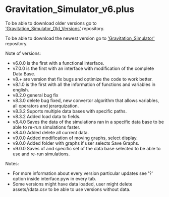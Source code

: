 # Gravitation_Simulator_v6.plus

To be able to download older versions go to ['Gravitation_Simulator_Old_Versions'](https://github.com/JAFigueroaAcero/Gravitation_Simulator_Old_Versions "Gravitation_Simulator_Old_Versions") repository.

To be able to download the newest version go to ['Gravitation_Simulator'](https://github.com/JAFigueroaAcero/Gravitation_Simulator "Gravitation_Simulator") repository.

Note of versions:
- v6.0.0 is the first with a functional interface.
- v7.0.0 is the first with an interface with modification of the complete Data Base.
- v8.+ are version that fix bugs and optimize the code to work better.
- v8.1.0 is the first with all the information of functions and variables in english.
- v8.2.0 general bug fix
- v8.3.0 delete bug fixed, new convertor algorithm that allows variables, all operators and jerarquization.
- v8.3.2 Suports multiple data bases with specific paths.
- v8.3.2 Added load data to fields.
- v8.4.0 Saves the data of the simulations ran in a specific data base to be able to re-run simulations faster.
- v8.4.0 Added delete all current data.
- v9.0.0 Added modification of moving graphs, select display.
- v9.0.0 Added folder with graphs if user selects Save Graphs.
- v9.0.0 Saves of and specific set of the data base selected to be able to use and re-run simulations.

Notes:
- For more information about every version particular updates see '?' option inside interface.pyw in every tab.
- Some versions might have data loaded, user might delete assets//data.csv to be able to use versions without data.
